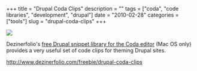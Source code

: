 +++
title = "Drupal Coda Clips"
description = ""
tags = ["coda", "code libraries", "development", "drupal"]
date = "2010-02-28"
categories = ["tools"]
slug = "drupal-coda-clips"
+++


<div class="tool-screenshot mb1"><a href="http://www.dezinerfolio.com/freebie/drupal-coda-clips"><img id="bluga-thumbnail-2753" class="bluga-thumbnail custom" src="//media.konigi.com/bluga/
wt52304b5b464bf_custom.jpg"/></a></div><p>Dezinerfolio's <a href="http://www.dezinerfolio.com/freebie/drupal-coda-clips">free Drupal snippet library for the Coda editor</a> (Mac OS only) provides a very useful set of code clips for theming Drupal sites.</p>

  
<p><a href="http://www.dezinerfolio.com/freebie/drupal-coda-clips">http://www.dezinerfolio.com/freebie/drupal-coda-clips</a></p>
      

